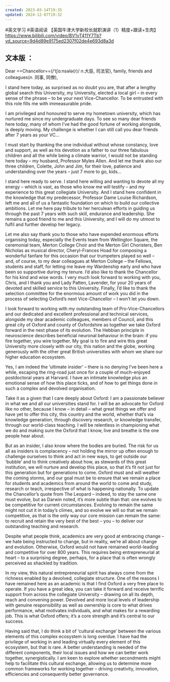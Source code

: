```yaml
---
created: 2023-03-14T19:35
updated: 2024-12-07T19:32
---
```

#英文学习 #英语阅读
【英国牛津大学新校长就职演讲（1）精度+跟读+生肉】 https://www.bilibili.com/video/BV1vT411Y7Tb?vd_source=9d4d89e9175ed2307f02de4e693d8a3d

## 文本版 ：

Dear ==Chancellor==(/ˈtʃɑːnsələ(r)/ _n_.大臣, 司法官), family, friends and colleagues(_n._ 同事, 同僚), 

I stand here today, as surprised as no doubt you are, that after a lengthy global search this University, my University, elected a local girl – in every sense of the phrase – to be your next Vice-Chancellor. To be entrusted with this role fills me with immeasurable pride. 

I am privileged and honoured to serve my hometown university, which has nurtured me since my undergraduate days. To see so many dear friends here today, many of whom I’ve had the good fortune of working alongside, is deeply moving. My challenge is whether I can still call you dear friends after 7 years as your VC… 

I must start by thanking the one individual without whose constancy, love and support, as well as his devotion as a father to our three fabulous children and all the while being a climate warrior, I would not be standing here today – my husband, Professor Myles Allen. And let me thank also our three children, Colette, John and Jim, for their love, patience and understanding over the years – just 7 more to go, kids… 

I stand here ready to serve. I stand here willing and wanting to devote all my energy – which is vast, as those who know me will testify – and my experience to this great collegiate University. And I stand here confident in the knowledge that my predecessor, Professor Dame Louise Richardson, left me and all of us a fantastic foundation on which to build our collective ambitions. Let me here pay tribute to her herculean efforts in guiding us through the past 7 years with such skill, endurance and leadership. She remains a good friend to me and this University, and I will do my utmost to fulfil and further develop her legacy.  

Let me also say thank you to those who have expended enormous efforts organising today, especially the Events team from Wellington Square, the ceremonial team, Merton College Choir and the Merton Girl Choristers, Ben Nicholas as musical director, Cheryl-Frances Hoad for composing a wonderful fanfare for this occasion that our trumpeters played so well – and, of course, to my dear colleagues at Merton College – the Fellows, students and staff, for letting me leave my Wardenship early and who have been so supportive during my tenure. I’d also like to thank the Chancellor for his kind and wise words. I very much look forward to working with you, Chris, and I thank you and Lady Patten, Lavender, for your 20 years of devoted and skilled service to this University. Finally, I’d like to thank the selection committee for the enormous amount of work you did in the process of selecting Oxford’s next Vice-Chancellor – I won’t let you down. 

I look forward to working with my outstanding team of Pro-Vice-Chancellors and our dedicated and excellent professional and technical services, alongside my dear academic colleagues, members of Council, and this great city of Oxford and county of Oxfordshire as together we take Oxford forward in the next phase of its evolution. The Hebbian principle in neuroscience describes beneficial neuronal behaviour in the brain: if you fire together, you wire together. My goal is to fire and wire this great University more closely with our city, this nation and the globe, working generously with the other great British universities with whom we share our higher education ecosystem. 

Yes, I am indeed the ‘ultimate insider’ – there is no denying I’ve been here a while, escaping the ring-road just once for a couple of much-enjoyed postdoctoral years at Harvard. I have an intimate knowledge plus an emotional sense of how this place ticks, and of how to get things done in such a complex and devolved organisation.  

Take it as a given that I care deeply about Oxford: I am a passionate believer in what we and all our universities stand for. I will be an advocate for Oxford like no other, because I know – in detail – what great things we offer and have yet to offer this city, this country and the world, whether that’s via knowledge generation, through discovery research, or knowledge transfer, through our world-class teaching. I will be relentless in championing what we do and making sure the Oxford that I know, live and breathe is the one people hear about. 

But as an insider, I also know where the bodies are buried. The risk for us all as insiders is complacency – not holding the mirror up often enough to challenge ourselves to think and act in new ways, to get outside our ‘bubble’ and to think creatively about how, as stewards of this great institution, we will nurture and develop this place, so that it’s fit not just for this generation but for generations to come. Oxford must and will weather the coming storms, and our goal must be to ensure that we remain a place for students and academics from around the world to come and study, research or teach, irrespective of what is happening nationally. To update the Chancellor’s quote from The Leopard – indeed, to stay the same one must evolve, but as Darwin noted, it’s more subtle than that: one evolves to be competitive for current circumstances. Evolving to remain the same might not cut it in today’s climes, and so evolve we will so that we remain competitive, as that is the only way our core mission can remain the same: to recruit and retain the very best of the best – you – to deliver our outstanding teaching and research. 

Despite what people think, academics are very good at embracing change – we hate being instructed to change, but in reality, we’re all about change and evolution. Otherwise, Oxford would not have remained world-leading and competitive for over 800 years. This requires being entrepreneurial at heart – to a surprising degree, perhaps, for a place that is often wrongly perceived as shackled by tradition. 

In my view, this natural entrepreneurial spirit has always come from the richness enabled by a devolved, collegiate structure. One of the reasons I have remained here as an academic is that I find Oxford a very free place to operate. If you have a great idea, you can take it forward and receive terrific support from across the collegiate University – drawing on all its depth, reach and convening power. Devolved and more local levels of leadership with genuine responsibility as well as ownership is core to what drives performance, what motivates individuals, and what makes for a rewarding job. This is what Oxford offers; it’s a core strength and it’s central to our success. 

Having said that, I do think a bit of ‘cultural exchange’ between the various elements of this complex ecosystem is long overdue. I have had the privilege of working in and leading virtually every element of this ecosystem, but that is rare. A better understanding is needed of the different components, their local issues and how we can better work together, synergistically. I am keen to explore whether secondments might help to facilitate this cultural exchange, allowing us to determine more common frameworks for working together – driving creativity, innovation, efficiencies and consequently better governance.